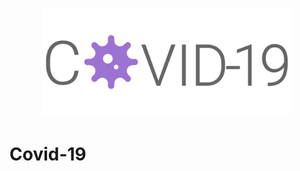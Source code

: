 <h1 align="center">
    <img alt="Covid-19" src="./github/logo.png" width="400" />
</h1>

# Covid-19






